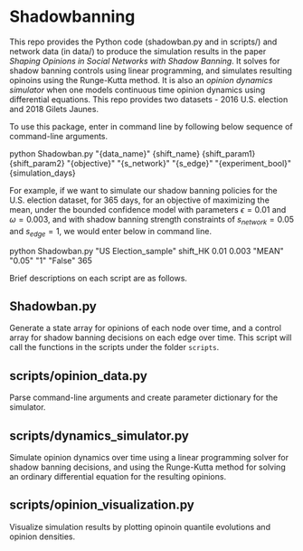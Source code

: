 # Shadowbanning
This repo provides the Python code (shadowban.py and in scripts/) and network data (in data/) to produce the simulation results in the paper *Shaping Opinions in Social Networks with Shadow Banning*. It solves for shadow banning controls using linear programming, and simulates resulting opinoins using the Runge-Kutta method. It is also an *opinion dynamics simulator* when one models continuous time opinion dynamics using differential equations. This repo provides two datasets - 2016 U.S. election and 2018 Gilets Jaunes.

To use this package, enter in command line by following below sequence of command-line arguments.

python Shadowban.py "{data_name}" {shift_name} {shift_param1} {shift_param2} "{objective}" "{s_network}" "{s_edge}" "{experiment_bool}" {simulation_days}

For example, if we want to simulate our shadow banning policies for the U.S. election dataset, for 365 days, for an objective of maximizing the mean, under the bounded confidence model with parameters $\epsilon=0.01$ and $\omega=0.003$, and with shadow banning strength constraints of $s_{network}=0.05$ and $s_{edge}=1$, we would enter below in command line.

python Shadowban.py "US Election_sample" shift_HK 0.01 0.003 "MEAN" "0.05" "1" "False" 365

Brief descriptions on each script are as follows.

## Shadowban.py
Generate a state array for opinions of each node over time, and a control array for shadow banning decisions on each edge over time. This script will call the functions in the scripts under the folder `scripts`.

## scripts/opinion_data.py
Parse command-line arguments and create parameter dictionary for the simulator.

## scripts/dynamics_simulator.py
Simulate opinion dynamics over time using a linear programming solver for shadow banning decisions, and using the Runge-Kutta method for solving an ordinary differential equation for the resulting opinions.

## scripts/opinion_visualization.py
Visualize simulation results by plotting opinoin quantile evolutions and opinion densities.